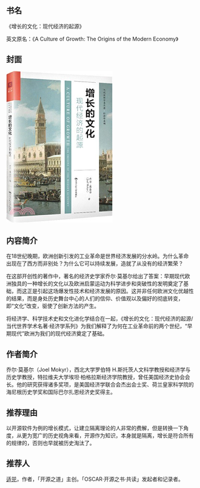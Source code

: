 ##  书名

《增长的文化：现代经济的起源》

英文原名：《A Culture of Growth: The Origins of the Modern Economy》

## 封面

![](./face-image/a-culture-of-growth.jpg)

## 内容简介

在18世纪晚期，欧洲创新引发的工业革命是世界经济发展的分水岭。为什么革命出现在了西方而非别处？为什么它可以持续发展，造就了从没有的经济繁荣？

在这部开创性的著作中，著名的经济史学家乔尔·莫基尔给出了答案：早期现代欧洲独具的一种增长的文化以及欧洲启蒙运动为科学进步和突破性的发明奠定了基础，而这正是引起这场爆发性技术和经济发展的原因。这并非任何欧洲文化优越性的结果，而是身处历史舞台中心的人们的信仰、价值观以及偏好的彻底转变，即“文化”改变，驱使了创新方法的产生。

将经济学、科学技术史和文化进化学结合在一起，《增长的文化：现代经济的起源/当代世界学术名著·经济学系列》为我们解释了为何在工业革命前的两个世纪，“早期现代”欧洲为我们的现代经济奠定了基础。

## 作者简介

乔尔‧莫基尔（Joel Mokyr），西北大学罗伯特 H.斯托茨人文科学教授和经济学与历史学教授，特拉维夫大学埃坦·柏格拉斯经济学院教授，曾任美国经济史协会会长。他的研究获得诸多奖项，是美国经济学联合会杰出会士奖、荷兰皇家科学院的海尼根历史学奖和国际巴尔扎恩经济史奖得主。

## 推荐理由

以开源软件为例的增长模式，让建立隔离理论的人非常的费解，但是转换一下角度，从更为宽广的历史视角来看，开源作为知识，本身就是隔离，增长是符合所有的规律的，否则也早就被历史淘汰了。

## 推荐人

[适兕](https://opensourceway.community/all_about_kuosi)，作者，「开源之道」主创。「OSCAR·开源之书·共读」发起者和记录者。